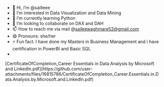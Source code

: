 - 👋 Hi, I’m @sailleee
- 👀 I’m interested in Data Visualization and Data Mining
- 🌱 I’m currently learning Python
- 💞️ I’m looking to collaborate on DAX and DAH
- 📫 How to reach me via mail @saileewaghmare52@gmail.com
- 😄 Pronouns: she/her
- ⚡ Fun fact: I have done my Masters in Business Management and i have certification in PowerBI and Basic SQL
- 

<!---
sailleee/sailleee is a ✨ special ✨ repository because its `README.md` (this file) appears on your GitHub profile.
You can click the Preview link to take a look at your changes.
--->[CertificateOfCompletion_Career Essentials in Data Analysis by Microsoft and LinkedIn.pdf](https://github.com/user-attachments/files/16815786/CertificateOfCompletion_Career.Essentials.in.Data.Analysis.by.Microsoft.and.LinkedIn.pdf)

